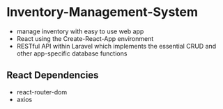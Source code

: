 # Inventory-Management-System
- manage inventory with easy to use web app
- React using the Create-React-App environment
- RESTful API within Laravel which implements the essential CRUD and other app-specific database functions

## React Dependencies
- react-router-dom
- axios
